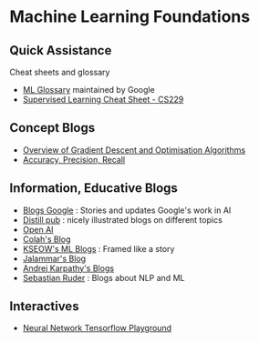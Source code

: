 # Machine Learning Foundations 

## Quick Assistance 
Cheat sheets and glossary
- [ML Glossary](https://developers.google.com/machine-learning/glossary#logits) maintained by Google
- [Supervised Learning Cheat Sheet - CS229](https://stanford.edu/~shervine/teaching/cs-229/cheatsheet-supervised-learning)



## Concept Blogs
- [Overview of Gradient Descent and Optimisation Algorithms](https://ruder.io/optimizing-gradient-descent/)
- [Accuracy, Precision, Recall](https://towardsdatascience.com/accuracy-precision-recall-or-f1-331fb37c5cb9)




## Information, Educative Blogs
- [Blogs Google](https://blog.google/technology/ai/) : Stories and updates Google's work in AI
- [Distill pub](https://distill.pub/) : nicely illustrated blogs on different topics
- [Open AI](https://openai.com/blog/)
- [Colah's Blog](http://colah.github.io/)
- [KSEOW's ML Blogs](https://kseow.com/machinelearning.html) : Framed like a story
- [Jalammar's Blog](http://jalammar.github.io/)
- [Andrej Karpathy's Blogs](http://karpathy.github.io/)
- [Sebastian Ruder](https://ruder.io/) : Blogs about NLP and ML

## Interactives
- [Neural Network Tensorflow Playground](http://playground.tensorflow.org/#activation=tanh&regularization=L2&batchSize=21&dataset=gauss&regDataset=reg-plane&learningRate=0.001&regularizationRate=0.001&noise=0&networkShape=3,2&seed=0.73216&showTestData=true&discretize=true&percTrainData=80&x=true&y=true&xTimesY=false&xSquared=false&ySquared=true&cosX=false&sinX=false&cosY=false&sinY=false&collectStats=false&problem=classification&initZero=false&hideText=false)
